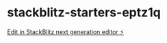 # stackblitz-starters-eptz1q

[Edit in StackBlitz next generation editor ⚡️](https://stackblitz.com/~/github.com/WaterX22/stackblitz-starters-eptz1q)